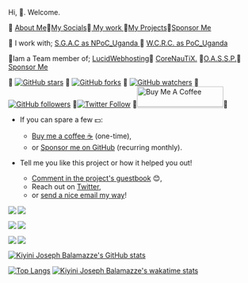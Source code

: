   Hi, 👋. Welcome.

  🌱  <a href="https://josephkb87.github.io">About Me</a>🌱<a href="https://linktr.ee/jungbasher87">My Socials</a>🌱<a href="https://github.com/josephkb87?tab=repositories"> My work </a>🌱<a href="https://github.com/josephkb87?tab=projects">My Projects</a>🌱<a href="https://github.com/josephkb87?tab=projects">Sponsor Me</a>
  
  🌱 I work with; <a href="https://spacegeneration.org/regions/africa/uganda">S.G.A.C as NPoC_Uganda </a>🌱 <a href="https://wcrc.world/Files/WCRC_POC.pdf">W.C.R.C. as PoC_Uganda</a>

  🌱Iam a Team member of; <a href="https://github.com/LUCIDWEBHOSTING">LucidWebhosting</a>🌱 <a href="https://github.com/CORENAUTICS">CoreNauTiX.</a> 🌱<a href="https://github.com/OASSP">O.A.S.S.P.</a>🌱<a href="https://github.com/sponsors/josephkb87">Sponsor Me</a>
  
🌱 <a href="https://github.com/josephkb87/readme.md"><img src="https://img.shields.io/github/stars/josephkb87/app-privacy-policy-generator.svg?style=social&amp;label=Star" alt="GitHub stars"></a>
🌱  <a href="https://github.com/josephkb87/app-privacy-policy-generator/fork"><img src="https://img.shields.io/github/forks/josephkb87/app-privacy-policy-generator.svg?style=social&amp;label=Fork" alt="GitHub forks"></a>
🌱 <a href="https://github.com/josephkb87/app-privacy-policy-generator"><img src="https://img.shields.io/github/watchers/josephkb87/app-privacy-policy-generator.svg?style=social&amp;label=Watch" alt="GitHub watchers"></a>
🌱<a href="https://github.com/josephkb87/app-privacy-policy-generator"><img src="https://img.shields.io/github/followers/josephkb87.svg?style=social&amp;label=Follow" alt="GitHub followers"></a>
🌱<a href="https://twitter.com/josephkb87"><img src="https://img.shields.io/twitter/follow/clydekingkid.svg?style=social" alt="Twitter Follow"></a>
🌱<a href="https://www.buymeacoffee.com/josephkb87" target="_blank"><img src="https://www.buymeacoffee.com/assets/img/custom_images/orange_img.png" alt="Buy Me A Coffee" style="height: 41px !important;width: 174px !important;box-shadow: 0px 3px 2px 0px rgba(190, 190, 190, 0.5) !important;-webkit-box-shadow: 0px 3px 2px 0px rgba(190, 190, 190, 0.5) !important;" ></a>🌱

- If you can spare a few 💵:

  - [Buy me a coffee :coffee:](https://www.buymeacoffee.com/josephkb87) (one-time),
  - or [Sponsor me on GitHub](https://github.com/sponsors/josephkb87) (recurring monthly).

- Tell me you like this project or how it helped you out!

  - [Comment in the project's guestbook](https://github.com/josephkb87/app-privacy-policy-generator/issues/) :blush:,
  - Reach out on [Twitter](https://twitter.com/clydekingkid),
  - or [send a nice email my way](mailto:kiyinijoseph@gmail@gmail.com)!



<a href="https://github.com/josephkb87/PythonBasics"><img align="center right" src="https://github-readme-stats.vercel.app/api/pin/?username=josephkb87&show_icons=true&show_icons=true&theme=gruvbox&repo=PythonBasics" />
</a> <a href="https://github.com/josephkb87/matlab_octave">
  <img align="left" src="https://github-readme-stats.vercel.app/api/pin/?username=josephkb87&show_icons=true&show_icons=true&theme=algolia&repo=Matlab_Octave" />
</a>

<a href="https://github.com/josephkb87/Filters"><img align="center left" src="https://github-readme-stats.vercel.app/api/pin/?username=josephkb87&show_icons=true&show_icons=true&theme=solarized-dark&repo=Filters" />
</a> <a href="https://github.com/josephkb87/JuMatOct"><img align="left" src="https://github-readme-stats.vercel.app/api/pin/?username=josephkb87&show_icons=true&show_icons=true&theme=nightowl&repo=JuMatOct" />
</a>

<a href="https://github.com/josephkb87/VerilogBasics"><img align="center left" src="https://github-readme-stats.vercel.app/api/pin/?username=josephkb87&show_icons=true&show_icons=true&theme=&repo=VerilogBasics" />
</a> <a href="https://github.com/josephkb87/Java_JS_Basics_n_Projects"><img align="left" src="https://github-readme-stats.vercel.app/api/pin/?username=josephkb87&show_icons=true&show_icons=true&theme=solarized-light&repo=Java_JS_Basics_n_Projects" /></a>

[![Kiyini Joseph Balamazze's GitHub stats](https://github-readme-stats.vercel.app/api?username=josephkb87&show_icons=true&show_icons=true&theme=synthwave&show_icons=true)](https://github.com/josephkb87/github-readme-stats)

 [![Top Langs](https://github-readme-stats.vercel.app/api/top-langs/?username=josephkb87&show_icons=true&theme=tokyonight&langs_count=10&layout=compact)](https://github.com/josephkb87/github-readme-stats)
 [![Kiyini Joseph Balamazze's wakatime stats](https://github-readme-stats.vercel.app/api/wakatime?username=HermesWraith&langs_count=10&layout=compact&show_icons=true&show_icons=true&theme=buefy&show_icons=true)](https://github.com/josephkb87/github-readme-stats)
 
 <!--START_SECTION:waka-->

 
<!--END_SECTION:waka-->

  <!---
  josephkb87/josephkb87 is a ✨ special ✨ repository because its `README.md` (this file) appears on your GitHub profile.
  You can click the Preview link to take a look at your changes.
  --->



